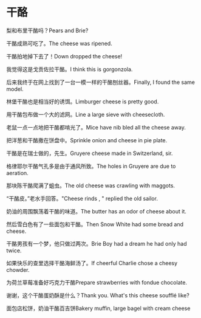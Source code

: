 # 干酪

<p><span class="chinese">梨和布里干酪吗？</span><span class="english">Pears and Brie?</span></p>

<p><span class="chinese">干酪成熟可吃了。</span><span class="english">The cheese was ripened.</span></p>

<p><span class="chinese">干酪拍地掉下去了！</span><span class="english">Down dropped the cheese!</span></p>

<p><span class="chinese">我觉得这是戈贡佐拉干酪。</span><span class="english">I think this is gorgonzola.</span></p>

<p><span class="chinese">后来我终于在网上找到了一台一模一样的干酪刨丝器。</span><span class="english">Finally, I found the same model.</span></p>

<p><span class="chinese">林堡干酪也是相当好的诱饵。</span><span class="english">Limburger cheese is pretty good.</span></p>

<p><span class="chinese">用干酪包布做一个大的滤网。</span><span class="english">Line a large sieve with cheesecloth.</span></p>

<p><span class="chinese">老鼠一点一点地把干酪都啃光了。</span><span class="english">Mice have nib bled all the cheese away.</span></p>

<p><span class="chinese">把洋葱和干酪撒在饼盘中。</span><span class="english">Sprinkle onion and cheese in pie plate.</span></p>

<p><span class="chinese">干酪是在瑞士做的，先生。</span><span class="english">Gruyere cheese made in Switzerland, sir.</span></p>

<p><span class="chinese">格律耶尔干酪气孔多是由于通风所致。</span><span class="english">The holes in Gruyere are due to aeration.</span></p>

<p><span class="chinese">那块陈干酪爬满了蛆虫。</span><span class="english">The old cheese was crawling with maggots.</span></p>

<p><span class="chinese">“干酪皮。”老水手回答。</span><span class="english">"Cheese rinds , " replied the old sailor.</span></p>

<p><span class="chinese">奶油的周围飘荡着干酪的味道。</span><span class="english">The butter has an odor of cheese about it.</span></p>

<p><span class="chinese">然后雪白色有了一些面包和干酪。</span><span class="english">Then Snow White had some bread and cheese.</span></p>

<p><span class="chinese">干酪男孩有一个梦，他只做过两次。</span><span class="english">Brie Boy had a dream he had only had twice.</span></p>

<p><span class="chinese">如果快乐的查里选择干酪海鲜汤了。</span><span class="english">If cheerful Charlie chose a cheesy chowder.</span></p>

<p><span class="chinese">为荷兰草莓准备好巧克力干酪</span><span class="english">Prepare strawberries with fondue chocolate.</span></p>

<p><span class="chinese">谢谢，这个干酪蛋奶酥是什么？</span><span class="english">Thank you. What's this cheese soufflé like?</span></p>

<p><span class="chinese">面包店松饼，奶油干酪百吉饼</span><span class="english">Bakery muffin, large bagel with cream cheese</span></p>

